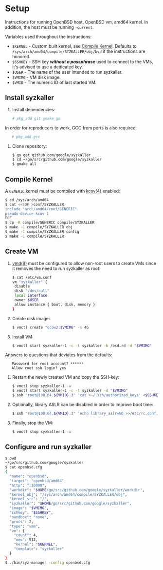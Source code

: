 Setup
=====

Instructions for running OpenBSD host, OpenBSD vm, amd64 kernel. In addition, the host must be running `-current`.

Variables used throughout the instructions:

-	`$KERNEL` - Custom built kernel, see [Compile Kernel](#compile-kernel). Defaults to `/sys/arch/amd64/compile/SYZKALLER/obj/bsd` if the instructions are honored.
-	`$SSHKEY` - SSH key ***without a passphrase*** used to connect to the VMs, it's advised to use a dedicated key.
-	`$USER` - The name of the user intended to run syzkaller.
-	`$VMIMG` - VM disk image.
-	`$VMID` - The numeric ID of last started VM.

Install syzkaller
-----------------

1.	Install dependencies:

	```sh
	# pkg_add git gmake go
	```

In order for reproducers to work, GCC from ports is also required:

```sh
   # pkg_add gcc
```

1.	Clone repository:

	```sh
	$ go get github.com/google/syzkaller
	$ cd ~/go/src/github.com/google/syzkaller
	$ gmake all
	```

Compile Kernel
--------------

A `GENERIC` kernel must be compiled with [kcov(4)](https://man.openbsd.org/kcov.4) enabled:

```sh
$ cd /sys/arch/amd64
$ cat <<EOF >conf/SYZKALLER
include "arch/amd64/conf/GENERIC"
pseudo-device kcov 1
EOF
$ cp -R compile/GENERIC compile/SYZKALLER
$ make -C compile/SYZKALLER obj
$ make -C compile/SYZKALLER config
$ make -C compile/SYZKALLER
```

Create VM
---------

1.	[vmd(8)](https://man.openbsd.org/vmd.8) must be configured to allow non-root users to create VMs since it removes the need to run syzkaller as root:

	```sh
	$ cat /etc/vm.conf
	vm "syzkaller" {
	 disable
	 disk "/dev/null"
	 local interface
	 owner $USER
	 allow instance { boot, disk, memory }
	}
	```

2.	Create disk image:

	```sh
	$ vmctl create "qcow2:$VMIMG" -s 4G
	```

3.	Install VM:

	```sh
	$ vmctl start syzkaller-1 -c -t syzkaller -b /bsd.rd -d "$VMIMG"
	```

Answers to questions that deviates from the defaults:

```
   Password for root account? ******
   Allow root ssh login? yes
```

1.	Restart the newly created VM and copy the SSH-key:

	```sh
	$ vmctl stop syzkaller-1 -w
	$ vmctl start syzkaller-1 -c -t syzkaller -d "$VMIMG"
	$ ssh "root@100.64.${VMID}.3" 'cat >~/.ssh/authorized_keys' <$SSHKEY.pub
	```

2.	Optionally, library ASLR can be disabled in order to improve boot time:

	```sh
	$ ssh "root@100.64.${VMID}.3" 'echo library_aslr=NO >>/etc/rc.conf.local'
	```

3.	Finally, stop the VM:

	```sh
	$ vmctl stop syzkaller-1 -w
	```

Configure and run syzkaller
---------------------------

```sh
$ pwd
~/go/src/github.com/google/syzkaller
$ cat openbsd.cfg
{
  "name": "openbsd",
  "target": "openbsd/amd64",
  "http": ":10000",
  "workdir": "$HOME/go/src/github.com/google/syzkaller/workdir",
  "kernel_obj": "/sys/arch/amd64/compile/SYZKALLER/obj",
  "kernel_src": "/",
  "syzkaller": "$HOME/go/src/github.com/google/syzkaller",
  "image": "$VMIMG",
  "sshkey": "$SSHKEY",
  "sandbox": "none",
  "procs": 2,
  "type": "vmm",
  "vm": {
    "count": 4,
    "mem": 512,
    "kernel": "$KERNEL",
    "template": "syzkaller"
  }
}
$ ./bin/syz-manager -config openbsd.cfg
```
